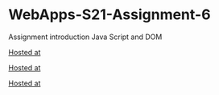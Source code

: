 # WebApps-S21-Assignment-6
Assignment introduction Java Script and DOM

[Hosted at](https://github.com/44-563-Web-Apps-S21/webapps-s21-assignment-6-Anusha290699/blob/main/pass.html)

[Hosted at](https://github.com/44-563-Web-Apps-S21/webapps-s21-assignment-6-Anusha290699/blob/main/arithmetic.html)

[Hosted at](https://github.com/44-563-Web-Apps-S21/webapps-s21-assignment-6-Anusha290699/blob/main/car.html)